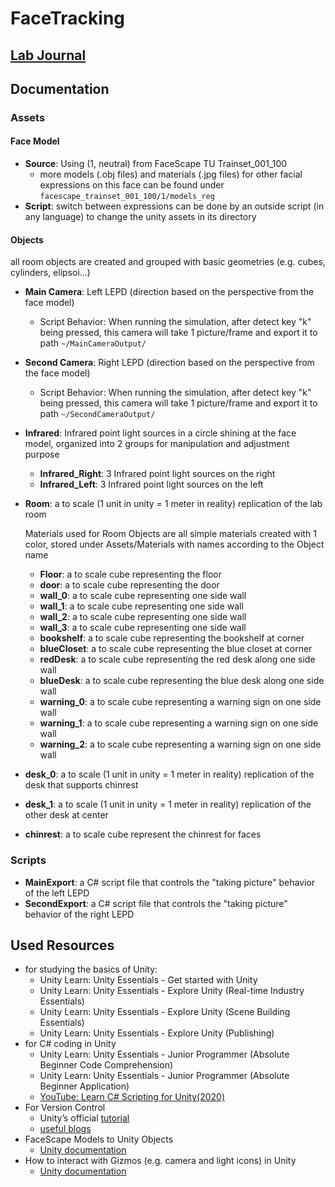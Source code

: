 # FaceTracking

## [Lab Journal](https://docs.google.com/presentation/d/1SalMhhXoPPMfWYentVuB1wTzG46tLKjYs94u36TXw3Y/edit#slide=id.g113eb56c3c3_0_48)

## Documentation

### Assets

#### Face Model

-   **Source**: Using (1, neutral) from FaceScape TU Trainset_001_100
    -   more models (.obj files) and materials (.jpg files) for other facial expressions on this face can be found under `facescape_trainset_001_100/1/models_reg`
-   **Script**: switch between expressions can be done by an outside script (in any language) to change the unity assets in its directory

####  Objects

all room objects are created and grouped with basic geometries (e.g. cubes, cylinders, elipsoi...)

-   **Main Camera**: Left LEPD (direction based on the perspective from the face model)
    -   Script Behavior: When running the simulation,  after detect key "k" being pressed, this camera will take 1 picture/frame and export it to path ``~/MainCameraOutput/``
-   **Second Camera**: Right LEPD (direction based on the perspective from the face model)
    -   Script Behavior: When running the simulation, after detect key "k" being pressed, this camera will take 1 picture/frame and export it to path ``~/SecondCameraOutput/``

-   **Infrared**: Infrared point light sources in a circle shining at the face model, organized into 2 groups for manipulation and adjustment purpose

    -   **Infrared_Right**: 3 Infrared point light sources on the right
    -   **Infrared_Left**: 3 Infrared point light sources on the left

-   **Room**: a to scale (1 unit in unity = 1 meter in reality) replication of the lab room

    Materials used for Room Objects are all simple materials created with 1 color, stored under Assets/Materials with names according to the Object name

    -   **Floor**: a to scale cube representing the floor
    -   **door**: a to scale cube representing the door
    -   **wall_0**: a to scale cube representing one side wall
    -   **wall_1**: a to scale cube representing one side wall
    -   **wall_2**: a to scale cube representing one side wall
    -   **wall_3**: a to scale cube representing one side wall
    -   **bookshelf**: a to scale cube representing the bookshelf at corner
    -   **blueCloset**: a to scale cube representing the blue closet at corner
    -   **redDesk**: a to scale cube representing the red desk along one side wall
    -   **blueDesk**: a to scale cube representing the blue desk along one side wall
    -   **warning_0**: a to scale cube representing a warning sign on one side wall
    -   **warning_1**: a to scale cube representing a warning sign on one side wall
    -   **warning_2**: a to scale cube representing a warning sign on one side wall

-   **desk_0**: a to scale (1 unit in unity = 1 meter in reality) replication of the desk that supports chinrest
-   **desk_1**: a to scale (1 unit in unity = 1 meter in reality) replication of the other desk at center
-   **chinrest**: a to scale cube represent the chinrest for faces

### Scripts

-   **MainExport**: a C# script file that controls the "taking picture" behavior of the left LEPD
-   **SecondExport**: a C# script file that controls the "taking picture" behavior of the right LEPD

## Used Resources

-   for studying the basics of Unity:
    -   Unity Learn: Unity Essentials - Get started with Unity
    -   Unity Learn: Unity Essentials - Explore Unity (Real-time Industry Essentials)
    -   Unity Learn: Unity Essentials - Explore Unity (Scene Building Essentials)
    -   Unity Learn: Unity Essentials - Explore Unity (Publishing)
-   for C# coding in Unity
    -   Unity Learn: Unity Essentials - Junior Programmer (Absolute Beginner Code Comprehension)
    -   Unity Learn: Unity Essentials - Junior Programmer (Absolute Beginner Application)
    -   [YouTube: Learn C# Scripting for Unity(2020)](https://www.youtube.com/watch?v=9tMvzrqBUP8)
-   For Version Control
    -   Unity’s official [tutorial](https://unityatscale.com/unity-version-control-guide/how-to-setup-unity-project-on-github/)
    -   [useful blogs](http://www.walterpalladino.com/adding-an-existing-unity-project-to-github/)
-   FaceScape Models to Unity Objects
    -   [Unity documentation](https://docs.unity3d.com/Manual/ImportingModelFiles.html)
-   How to interact with Gizmos (e.g. camera and light icons) in Unity
    -   [Unity documentation](https://docs.unity3d.com/Manual/GizmosMenu.html)
